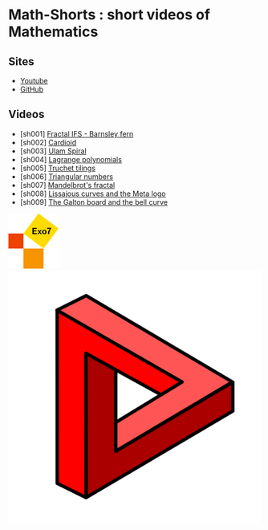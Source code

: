 
Math-Shorts : short videos of Mathematics
=========================================

Sites
-----

* [Youtube](https://www.youtube.com/@Math-Shorts-Exo7)
* [GitHub](https://github.com/exo7math/math-shorts-exo7)


Videos
------

* [sh001] [Fractal IFS - Barnsley fern](https://youtube.com/shorts/KwhYeLM73Oo)
* [sh002] [Cardioid](https://youtube.com/shorts/e3m7qhR9q-E)
* [sh003] [Ulam Spiral](https://youtube.com/shorts/vqqgS9P_1Vo)
* [sh004] [Lagrange polynomials](https://youtube.com/shorts/Wwyr32K9giE)
* [sh005] [Truchet tilings](https://youtube.com/shorts/GwtAZu5WjD0)
* [sh006] [Triangular numbers](https://youtube.com/shorts/utcwn-yZ6I0)
* [sh007] [Mandelbrot's fractal](https://youtube.com/shorts/yLhPFGWLHuQ)
* [sh008] [Lissajous curves and the Meta logo](https://youtube.com/shorts/nGO3F-W4btk)
* [sh009] [The Galton board and the bell curve](https://youtube.com/shorts/IMS1B7Ne_Dw)


![Logo Exo7](misc/logo_exo7.png "logo Exo7")
![Logo Math-Shorts](misc/logo-shorts-exo7.png "logo Math-Shorts")
